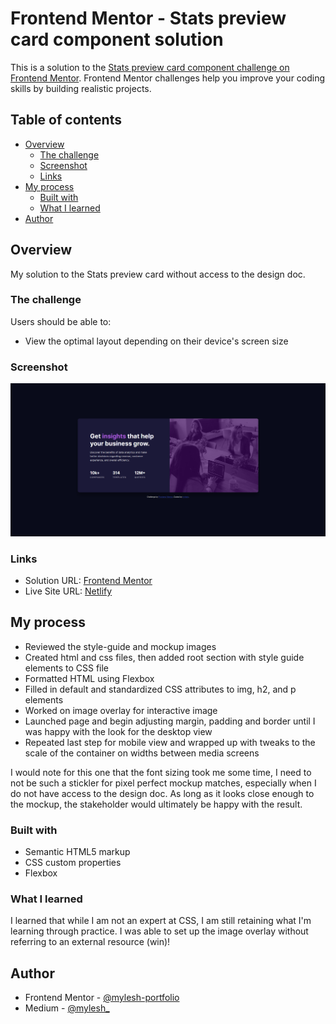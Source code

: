 # Frontend Mentor - Stats preview card component solution

This is a solution to the [Stats preview card component challenge on Frontend Mentor](https://www.frontendmentor.io/challenges/stats-preview-card-component-8JqbgoU62). Frontend Mentor challenges help you improve your coding skills by building realistic projects. 

## Table of contents

- [Overview](#overview)
  - [The challenge](#the-challenge)
  - [Screenshot](#screenshot)
  - [Links](#links)
- [My process](#my-process)
  - [Built with](#built-with)
  - [What I learned](#what-i-learned)
- [Author](#author)

## Overview

My solution to the Stats preview card without access to the design doc.

### The challenge

Users should be able to:

- View the optimal layout depending on their device's screen size

### Screenshot

![Screenshot](./images/screenshot.png)

### Links

- Solution URL: [Frontend Mentor](https://www.frontendmentor.io/solutions/stats-preview-card-component-T1Ya0GVEkz)
- Live Site URL: [Netlify](https://stats-preview-card-component-myles.netlify.app/)

## My process

- Reviewed the style-guide and mockup images
- Created html and css files, then added root section with style guide elements to CSS file
- Formatted HTML using Flexbox
- Filled in default and standardized CSS attributes to img, h2, and p elements
- Worked on image overlay for interactive image
- Launched page and begin adjusting margin, padding and border until I was happy with the look for the desktop view
- Repeated last step for mobile view and wrapped up with tweaks to the scale of the container on widths between media screens

I would note for this one that the font sizing took me some time, I need to not be such a stickler for pixel perfect mockup matches, especially when I do not have access to the design doc. As long as it looks close enough to the mockup, the stakeholder would ultimately be happy with the result.

### Built with

- Semantic HTML5 markup
- CSS custom properties
- Flexbox


### What I learned

I learned that while I am not an expert at CSS, I am still retaining what I'm learning through practice. I was able to set up the image overlay without referring to an external resource (win)!

## Author

- Frontend Mentor - [@mylesh-portfolio](https://www.frontendmentor.io/profile/myles-portfolio)
- Medium - [@mylesh_](https://medium.com/@mylesh_)